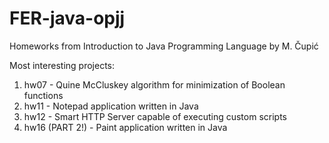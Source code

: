 # FER-java-opjj
Homeworks from Introduction to Java Programming Language by M. Čupić

Most interesting projects:
1. hw07 - Quine McCluskey algorithm for minimization of Boolean functions
2. hw11 - Notepad application written in Java
3. hw12 - Smart HTTP Server capable of executing custom scripts
4. hw16 (PART 2!) - Paint application written in Java
